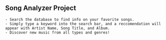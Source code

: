 ## Song Analyzer Project
    - Search the database to find info on your favorite songs.
    - Simply type a keyword into the search bar, and a reccomendation will appear with Artist Name, Song Title, and Album. 
    - Discover new music from all types and genres! 
    